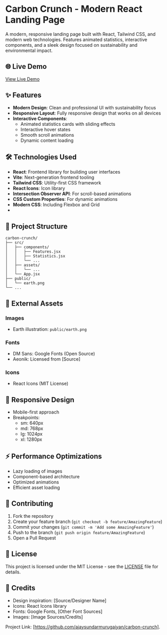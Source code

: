 # Carbon Crunch - Modern React Landing Page

A modern, responsive landing page built with React, Tailwind CSS, and modern web technologies. Features animated statistics, interactive components, and a sleek design focused on sustainability and environmental impact.

## 🌐 Live Demo

[View Live Demo](https://carbon-crunch-rose.vercel.app/)

## ✨ Features

- **Modern Design**: Clean and professional UI with sustainability focus
- **Responsive Layout**: Fully responsive design that works on all devices
- **Interactive Components**: 
  - Animated statistics cards with sliding effects
  - Interactive hover states
  - Smooth scroll animations
  - Dynamic content loading

## 🛠️ Technologies Used

- **React**: Frontend library for building user interfaces
- **Vite**: Next-generation frontend tooling
- **Tailwind CSS**: Utility-first CSS framework
- **React Icons**: Icon library
- **Intersection Observer API**: For scroll-based animations
- **CSS Custom Properties**: For dynamic animations
- **Modern CSS**: Including Flexbox and Grid
- 
## 📁 Project Structure

```
carbon-crunch/
├── src/
│   ├── components/
│   │   ├── Features.jsx
│   │   ├── Statistics.jsx
│   │   └── ...
│   ├── assets/
│   │   └── ...
│   └── App.jsx
├── public/
│   └── earth.png
└── ...
```

## 🎨 External Assets

### Images
- Earth illustration: `public/earth.png`

### Fonts
- DM Sans: Google Fonts (Open Source)
- Aeonik: Licensed from [Source]

### Icons
- React Icons (MIT License)

## 📱 Responsive Design

- Mobile-first approach
- Breakpoints:
  - sm: 640px
  - md: 768px
  - lg: 1024px
  - xl: 1280px

## ⚡ Performance Optimizations

- Lazy loading of images
- Component-based architecture
- Optimized animations
- Efficient asset loading

## 🤝 Contributing

1. Fork the repository
2. Create your feature branch (`git checkout -b feature/AmazingFeature`)
3. Commit your changes (`git commit -m 'Add some AmazingFeature'`)
4. Push to the branch (`git push origin feature/AmazingFeature`)
5. Open a Pull Request

## 📄 License

This project is licensed under the MIT License - see the [LICENSE](LICENSE) file for details.

## 👏 Credits

- Design inspiration: [Source/Designer Name]
- Icons: React Icons library
- Fonts: Google Fonts, [Other Font Sources]
- Images: [Image Sources/Credits]

Project Link: [https://github.com/ajaysundarmurugaiyan/carbon-crunch].
